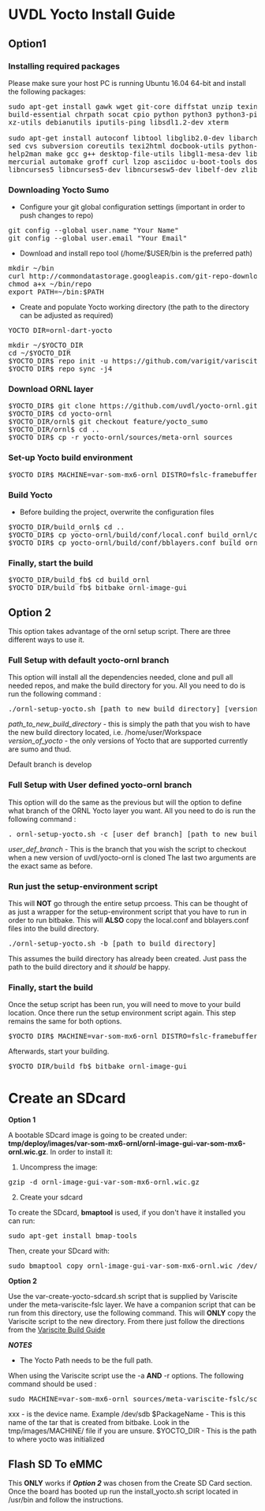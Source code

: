 # UVDL Yocto Install Guide

## Option1

### Installing required packages

Please make sure your host PC is running Ubuntu 16.04 64-bit and install the following packages:

<pre>
sudo apt-get install gawk wget git-core diffstat unzip texinfo gcc-multilib \
build-essential chrpath socat cpio python python3 python3-pip python3-pexpect \
xz-utils debianutils iputils-ping libsdl1.2-dev xterm

sudo apt-get install autoconf libtool libglib2.0-dev libarchive-dev python-git \
sed cvs subversion coreutils texi2html docbook-utils python-pysqlite2 \
help2man make gcc g++ desktop-file-utils libgl1-mesa-dev libglu1-mesa-dev \
mercurial automake groff curl lzop asciidoc u-boot-tools dos2unix mtd-utils pv \
libncurses5 libncurses5-dev libncursesw5-dev libelf-dev zlib1g-dev
</pre>

### Downloading Yocto Sumo

- Configure your git global configuration settings (important in order to push changes to repo)

<pre>
git config --global user.name "Your Name"
git config --global user.email "Your Email"
</pre>

- Download and install repo tool (/home/$USER/bin is the preferred path)

<pre>
mkdir ~/bin
curl http://commondatastorage.googleapis.com/git-repo-downloads/repo > ~/bin/repo
chmod a+x ~/bin/repo
export PATH=~/bin:$PATH
</pre>

- Create and populate Yocto working directory (the path to the directory can be adjusted as required)

<pre>
YOCTO_DIR=ornl-dart-yocto
</pre>

<pre>
mkdir ~/$YOCTO_DIR
cd ~/$YOCTO_DIR
$YOCTO_DIR$ repo init -u https://github.com/varigit/variscite-bsp-platform.git -b sumo
$YOCTO_DIR$ repo sync -j4
</pre>

### Download ORNL layer

<pre>
$YOCTO_DIR$ git clone https://github.com/uvdl/yocto-ornl.git
$YOCTO_DIR$ cd yocto-ornl
$YOCTO_DIR/ornl$ git checkout feature/yocto_sumo
$YOCTO_DIR/ornl$ cd ..
$YOCTO_DIR$ cp -r yocto-ornl/sources/meta-ornl sources
</pre>

### Set-up Yocto build environment

<pre>
$YOCTO_DIR$ MACHINE=var-som-mx6-ornl DISTRO=fslc-framebuffer . setup-environment build_ornl
</pre>

### Build Yocto

- Before building the project, overwrite the configuration files

<pre>
$YOCTO_DIR/build_ornl$ cd ..
$YOCTO_DIR$ cp yocto-ornl/build/conf/local.conf build_ornl/conf/
$YOCTO_DIR$ cp yocto-ornl/build/conf/bblayers.conf build_ornl/conf/
</pre>

### Finally, start the build

<pre>
$YOCTO_DIR/build_fb$ cd build_ornl
$YOCTO_DIR/build_fb$ bitbake ornl-image-gui
</pre>

## Option 2

This option takes advantage of the ornl setup script. There are three different ways to use it.

### Full Setup with default yocto-ornl branch

This option will install all the dependencies needed, clone and pull all needed repos, and make the build directory for you.  All you need to do is
run the following command : 

<pre>
./ornl-setup-yocto.sh [path_to_new_build_directory] [version_of_yocto]
</pre>

*path_to_new_build_directory* - this is simply the path that you wish to have the new build directory located, i.e. /home/user/Workspace
*version_of_yocto* - the only versions of Yocto that are supported currently are sumo and thud.

Default branch is develop

### Full Setup with User defined yocto-ornl branch

This option will do the same as the previous but will the option to define what branch of the ORNL Yocto layer you want. All you need to do is
run the following command : 

<pre>
. ornl-setup-yocto.sh -c [user_def_branch] [path_to_new_build_directory] [version_of_yocto]
</pre>

*user_def_branch* - This is the branch that you wish the script to checkout when a new version of uvdl/yocto-ornl is cloned
The last two arguments are the exact same as before.

### Run just the setup-environment script

This will **NOT** go through the entire setup prcoess.  This can be thought of as just a wrapper for the setup-environment script that you have to
run in order to run bitbake.  This will **ALSO** copy the local.conf and bblayers.conf files into the build directory.  

<pre>
./ornl-setup-yocto.sh -b [path_to_build_directory]
</pre>

This assumes the build directory has already been created.  Just pass the path to the build directory and it *should* be happy.

### Finally, start the build
Once the setup script has been run, you will need to move to your build location.  Once there run the setup environment script again.
This step remains the same for both options.

<pre>
$YOCTO_DIR$ MACHINE=var-som-mx6-ornl DISTRO=fslc-framebuffer . setup-environment build_ornl
</pre>

Afterwards, start your building. 
<pre>
$YOCTO_DIR/build_fb$ bitbake ornl-image-gui
</pre>

# Create an SDcard

**Option 1**

A bootable SDcard image is going to be created under: **tmp/deploy/images/var-som-mx6-ornl/ornl-image-gui-var-som-mx6-ornl.wic.gz**. In order to install it:

1. Uncompress the image:

<pre>
gzip -d ornl-image-gui-var-som-mx6-ornl.wic.gz
</pre>

2. Create your sdcard

To create the SDcard, **bmaptool** is used, if you don't have it installed you can run:

<pre>
sudo apt-get install bmap-tools
</pre>

Then, create your SDcard with:

<pre>
sudo bmaptool copy ornl-image-gui-var-som-mx6-ornl.wic /dev/sdX --nobmap
</pre>

**Option 2**

Use the var-create-yocto-sdcard.sh script that is supplied by Variscite under the meta-variscite-fslc layer.  We have a companion script that can be run from this directory, use the following command. This will **ONLY** copy the Variscite script to the new directory.  From there just follow the directions from the [Variscite Build Guide](https://variwiki.com/index.php?title=Yocto_Build_Release&release=RELEASE_SUMO_V1.2_VAR-SOM-MX6#Create_an_extended_SD_card)

***NOTES***
- The Yocto Path needs to be the full path.

When using the Variscite script use the -a **AND** -r options. The following command should be used : 

<pre>
sudo MACHINE=var-som-mx6-ornl sources/meta-variscite-fslc/scripts/var_mk_yocto_sdcard/var-create-yocto-sdcard.sh -a -r $YOCTO_DIR/build_ornl/tmp/deploy/images/var-som-mx6-ornl/$PackageName /dev/xxx
</pre>

xxx - is the device name. Example /dev/sdb
$PackageName - This is this name of the tar that is created from bitbake. Look in the tmp/images/MACHINE/ file if you are unsure.
$YOCTO_DIR - This is the path to where yocto was initialized

## Flash SD To eMMC

This **ONLY** works if ***Option 2*** was chosen from the Create SD Card section.  Once the board has booted up run the install_yocto.sh script located in /usr/bin and follow the instructions.

